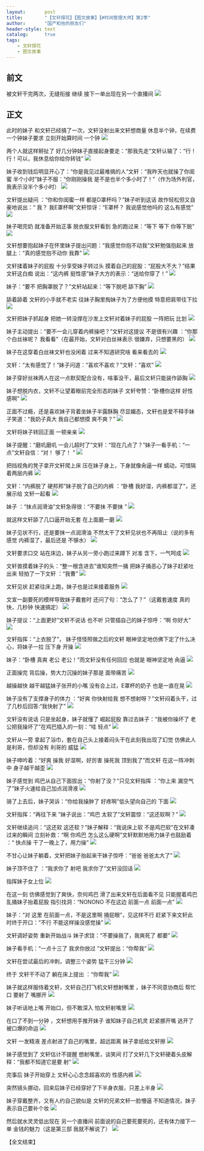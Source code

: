 ```yaml
---
layout:       post
title:        "【文轩探花】【图文故事】【#时间管理大师】第2季"
author:       "国产和他的朋友们"
header-style: text
catalog:      true
tags:
    - 文轩探花
    - 图文故事
---
```


## 前文

被文轩干完两次，无缝衔接 继续 接下一单出现在另一个直播间
![](https://tju.7pzzv.us/tupian/forum/202410/12/105056ts5fghz0fhx0c0cs.gif)

## 正文

此时的妹子 和文轩已经搞了一次，文轩没射出来文轩想商量 休息半个钟，在续费一个钟妹子要求 立刻开始算时间 一个钟
![](https://tju.7pzzv.us/tupian/forum/202410/12/104446nq22k22mw22k11m9.gif)

两个人就这样掰扯了 好几分钟妹子直接起身要走：“那我先走”文轩认输了：“行！行！可以，我休息给你给你转钱”
![](https://tju.7pzzv.us/tupian/forum/202410/12/104447sua929b4elqalfte.gif)

妹子收到钱后明显开心了：“你是我见过最难搞的人”文轩：“我昨天也就操了你闺蜜 半个小时”妹子不服：“你刚刚操我 是不是也半个多小时了！”（作为场外判官，我表示没半个多小时）
![](https://tju.7pzzv.us/tupian/forum/202410/12/104449d3f2e3qyyh9dy3bb.gif)

文轩提出疑问 ：“你和你闺蜜一样 都是D罩杯吗？”妹子听到这话 故作轻松但又自豪地说出：“ 我？ 我E罩杯啊”文轩惊讶：“E罩杯？ 我说感觉他吗的 这么有感觉”
![](https://tju.7pzzv.us/tupian/forum/202410/12/104452sthai8hlarrst6wb.gif)

妹子喝完奶 就准备开始正事 脱衣服文轩看到 急的跑过来：“等下 等下 你等下脱”
![](https://tju.7pzzv.us/tupian/forum/202410/12/104453mjadz6vv8ap3la77.gif)

文轩想要抱起妹子在怀里妹子提出问题：“我感觉你抱不动我”文轩勉强抱起来 放腿上：“真的感觉抱不动你 我靠”
![](https://tju.7pzzv.us/tupian/forum/202410/12/104455doyrazy8rr8qqlfi.gif)

文轩揉着妹子的屁股 十分享受妹子转过头 摸着自己的屁股：“屁股大不大？”结果 文轩这白痴 说出：“这内裤 挺性感”妹子大方的表示：“送给你穿了！”
![](https://tju.7pzzv.us/tupian/forum/202410/12/104457eesn5sbeser27cws.gif)

妹子：“要不 把胸罩脱了？”文轩站起来：“等下脱吧 舔下胸”
![](https://tju.7pzzv.us/tupian/forum/202410/12/104500hzphnf1qp68n6ufh.gif)

舔着舔着 文轩的小手就不老实 往妹子胸里掏妹子为了方便他摸 特意把肩带往下拉
![](https://tju.7pzzv.us/tupian/forum/202410/12/104503ka1qaq3q2a03vzdf.gif)

文轩把妹子抓起身 把她一转没撑在沙发上文轩对着妹子的屁股 一阵把玩 比划
![](https://tju.7pzzv.us/tupian/forum/202410/12/104507tthgkea9vyvv2awv.gif)

妹子主动提出：“要不一会儿穿着内裤操吧？”文轩对这提议 不是很有兴趣 ：“你那个白丝袜呢？ 我看看”（在最开始，文轩对白丝袜表示 很嫌弃，只想要黑的）
![](https://tju.7pzzv.us/tupian/forum/202410/12/104510zghy41yqa6jayzaa.gif)

妹子在这穿着白丝袜文轩也没闲着 过来不知道研究啥 看来看去的
![](https://tju.7pzzv.us/tupian/forum/202410/12/104514h48z8w7cce4see9g.gif)

文轩：“太有感觉了！”妹子问道：“喜欢不喜欢？”文轩：“喜欢”
![](https://tju.7pzzv.us/tupian/forum/202410/12/104519vswz899y0kyxra3k.gif)

妹子穿好丝袜两人在这一点默契配合没有，啥事没干，最后文轩只能装作舔胸
![](https://tju.7pzzv.us/tupian/forum/202410/12/104525p44ewiqg8y2bb4bg.gif)

妹子想脱内衣，文轩不让望着眼前完全形态的妹子 文轩夸赞：“卧槽你这样 好性感啊”
![](https://tju.7pzzv.us/tupian/forum/202410/12/104530twjpeej06ffpfqrb.gif)

正面不过瘾，还是喜欢妹子背着坐妹子半露酥胸 尽显媚态，文轩也是爱不释手妹子笑道：“我奶子真大 我自己都想摸 爽不爽？”
![](https://tju.7pzzv.us/tupian/forum/202410/12/104536xm6kf8gfrgkdo6gy.gif)

文轩将妹子转回正面 一顿亲亲
![](https://tju.7pzzv.us/tupian/forum/202410/12/104542pfw5we1ewmfkilzw.gif)

妹子提醒：“磨叽磨叽 一会儿超时了”文轩：“现在几点了？”妹子一看手机：“一点”文轩自信：“对！ 够了！ ”
![](https://tju.7pzzv.us/tupian/forum/202410/12/104547oirnir70rwndjd7e.gif)

把挡视角的凳子拿开文轩爬上床 压在妹子身上，下身就像肏逼一样 蠕动，可惜隔着两层内裤
![](https://tju.7pzzv.us/tupian/forum/202410/12/104554zct9xxcsttcccspt.gif)

文轩：“内裤脱了 硬邦邦”妹子脱了自己的内裤 ：“卧槽 我好湿，内裤都湿了”，还展示给 文轩一起看
![](https://tju.7pzzv.us/tupian/forum/202410/12/104603ba1vbz1h057e7xp1.gif)

妹子 ：“抹点润滑油”文轩急得很：“不要抹 不要抹 ”
![](https://tju.7pzzv.us/tupian/forum/202410/12/104610tgxgfxb99fcnbwq0.gif)

就这样文轩舔了几口逼开始无套 在上面磨一磨
![](https://tju.7pzzv.us/tupian/forum/202410/12/104621ive7c69zayrzqapo.gif)

妹子见状不行，还是要抹一点润滑油 不然太干了文轩见状也不再阻止（说的多有感觉 内裤湿了，最后还是 不够水）
![](https://tju.7pzzv.us/tupian/forum/202410/12/104632xba3ps3ko8stf583.gif)

文轩要求口交 站在床边，妹子从另一旁小跑过来蹲下 对准 含下，一气呵成
![](https://tju.7pzzv.us/tupian/forum/202410/12/104636rgrikxhrk9px3jpz.gif)

文轩兽摸着妹子的头：“整一根含进去”谁知突然一捅 把妹子捅恶心了妹子赶紧吐出来 轻拍了一下文轩 ：“我曹”
![](https://tju.7pzzv.us/tupian/forum/202410/12/104646adldcodc3faddl9l.gif)

文轩见状 赶紧往床上跑，妹子也是过来接着服务
![](https://tju.7pzzv.us/tupian/forum/202410/12/104654u1aluuiwootlvvum.gif)

文宣一副要死的模样导致妹子戴套时 还问了句：“怎么了？”（这戴套速度 真的快，几秒钟 快速搞定）
![](https://tju.7pzzv.us/tupian/forum/202410/12/104700s8npo9b3pgk73k9k.gif)

妹子提议：“上面更好”文轩不说话 也不听 只管插自己的妹子惊呼：“啊 你好大”
![](https://tju.7pzzv.us/tupian/forum/202410/12/104708lx5oje3r7tcc3595.gif)

文轩指挥：“上衣脱了”， 妹子怪怪照做之后的文轩 眼神坚定地仿佛下定了什么决心，将妹子一拉 压下身 开操
![](https://tju.7pzzv.us/tupian/forum/202410/12/104715jj9sru4u3wsf4u34.gif)

妹子：“卧槽 真爽 老公 老公！”而文轩没有任何回应 也就是 眼神坚定地 肏逼
![](https://tju.7pzzv.us/tupian/forum/202410/12/104722eboqbzkky37bk0b1.gif)

正面操完 背后操，势大力沉操的妹子那是 面带痛苦 
![](https://tju.7pzzv.us/tupian/forum/202410/12/104730d5zlqymr5m525mrm.gif)

越操越快 越干越猛妹子张开的小嘴 没有合上过，E罩杯的奶子 也是一直在晃
![](https://tju.7pzzv.us/tupian/forum/202410/12/104739xq1kv624rsmvm4ex.gif)

妹子没有了支撑身子的体力 ：“好爽 你快射给我 想不想射呀？”文轩闷着头干，过了几秒后回答:“我快射了”
![](https://tju.7pzzv.us/tupian/forum/202410/12/104748r581gxb25pgn5p4b.gif)

文轩没有说话 只是坐起身，妹子就懂了 崛起屁股 靠过去妹子：“我被你操坏了 老公把我操坏了”在鸡巴插入的一刻：“哇 轻点”
![](https://tju.7pzzv.us/tupian/forum/202410/12/104759av000ipe47vpw6lz.gif)

文轩从一旁 拿起了浴巾，套在自己头上接着闷头干在此刻我出现了幻觉 仿佛此人是利哥，但却没有 利哥的 威猛
![](https://tju.7pzzv.us/tupian/forum/202410/12/104804twz9wjroz8ahcorj.gif)

妹子呻吟着：“好爽 操我 好湿啊，好厉害 操死我 顶到我了”而文轩 在这一阵冲刺中 身子越干越歪
![](https://tju.7pzzv.us/tupian/forum/202410/12/104810znzneau1n0ndeqpu.gif)

妹子感觉到 鸡巴从自己下面拔出：“你射了没？”只见文轩指挥 ：“你上来 漏空气了”妹子火速给自己加点润滑液
![](https://tju.7pzzv.us/tupian/forum/202410/12/104816jnd8xj8loeaqxz9a.gif)

骑了上去后，妹子哭诉：“你给我操肿了 好疼啊”低头望向自己的 下面
![](https://tju.7pzzv.us/tupian/forum/202410/12/104826ei3mptm3ztmd5qtm.gif)

文轩指挥：“再往下来 ”妹子说出：“鸡巴 太软了”文轩震惊：“这还软啊？”
![](https://tju.7pzzv.us/tupian/forum/202410/12/104833jz70msb0ej0v0008.gif)

文轩继续追问：“这还软 这还软？”妹子解释：“我说床上软 不是鸡巴软”在文轩凑过来的瞬间 立刻补救：“啊 你鸡巴 怎么这么硬啊”文轩默默地用力妹子也鼓励着 ：“ 快点操 干了一晚上了，用力操”
![](https://tju.7pzzv.us/tupian/forum/202410/12/104839be8bl4j74fclutfu.gif)

不甘心让妹子躺着，文轩把妹子抬起来干妹子惊呼：“爸爸 爸爸太大了”
![](https://tju.7pzzv.us/tupian/forum/202410/12/104846sqmdd53lgmbe2v3d.gif)

妹子顶不住了 ：“我求你了 射吧 我求你了”文轩没回话 
![](https://tju.7pzzv.us/tupian/forum/202410/12/104852nl12lg6fovg25ygm.gif)

指挥妹子女上位
![](https://tju.7pzzv.us/tupian/forum/202410/12/104858mmatj98rrnt9bh09.gif)

在这一刻 仿佛感觉到了爽快，奈何鸡巴 滑了出来文轩在后面看不见 只能握着鸡巴 乱捅妹子抬着屁股 指引找洞：“NONONO 不在这边 前面一点 前面一点”
![](https://tju.7pzzv.us/tupian/forum/202410/12/104908ciqwexjlihj0np4h.gif)

妹子：“对 这里 在前面一点，不是这里啊 捅屁眼”，见这样不行 赶紧下来文轩此时终于开口：“不行 不能这样操没感觉操”
![](https://tju.7pzzv.us/tupian/forum/202410/12/104916rijniunhhnu3r4cw.gif)

文轩调好姿势 重新开始战斗 妹子求饶：“不要操我了，我爽死了 都要”
![](https://tju.7pzzv.us/tupian/forum/202410/12/104920lv2yrsslh88gl7yy.gif)

妹子看手机：“一点十三了 我求你放过 ”文轩提出：“你帮我”
![](https://tju.7pzzv.us/tupian/forum/202410/12/104926fmxmqsf2n05naxq5.gif)

文轩在尝试最后的冲刺，调整三个姿势 猛干三分钟 
![](https://tju.7pzzv.us/tupian/forum/202410/12/104934dmpa9d1wdn7ddf9a.gif)

终于 文轩干不动了 躺在床上提出 ：“你帮我”
![](https://tju.7pzzv.us/tupian/forum/202410/12/104941twswhzy7ph881rkr.gif)

妹子就这样服侍着文轩，文轩自己打飞机文轩想射嘴里 ，妹子不同意协商后 帮忙口 要射了 嘴挪开
![](https://tju.7pzzv.us/tupian/forum/202410/12/104947isnq3rxxak0rja0b.gif)

妹子听话地上嘴 开始口，但不敢深入 怕文轩射嘴里
![](https://tju.7pzzv.us/tupian/forum/202410/12/104956xdl1dd9l7z911tzm.gif)

在口了不到一分钟 ，文轩想用手推开妹子 谁知妹子自己机灵 赶紧挪开嘴 逃开了被口爆的命运
![](https://tju.7pzzv.us/tupian/forum/202410/12/105004ugddglcyeckydbnp.gif)

文轩 一发精液 差点射进了自己的嘴里，超远距离 妹子拿纸给文轩擦
![](https://tju.7pzzv.us/tupian/forum/202410/12/105011fzjl2e9o5kbmlko2.gif)

妹子感觉到了 文轩估计不提醒 想射嘴里，谈笑间 打了文轩几下文轩硬着头皮解释：“我都不知道它是要 射”
![](https://tju.7pzzv.us/tupian/forum/202410/12/105019jwlrmx589wxnmdm9.gif)

完事后 妹子开始穿上 文轩心心念念超喜欢的 性感内裤
![](https://tju.7pzzv.us/tupian/forum/202410/12/105028rkxwcw1m1b0g60x3.gif)

突然镜头挪动，回来后妹子已经穿好了下半身衣服，只差上半身
![](https://tju.7pzzv.us/tupian/forum/202410/12/105036iallb7wqab7wxza7.gif)

妹子穿戴整齐，又有人约自己貌似是 文轩的兄弟文轩一脸懵逼 不知道情况，妹子表示自己要补个妆
![](https://tju.7pzzv.us/tupian/forum/202410/12/105044i1jwrk7yayakwwjr.gif)

然后就水灵灵低出现在 另一个直播间 前面说的自己要死要死的，还有体力接下一单 金钱的魅力（这是第三部 我就不解说了）
![](https://tju.7pzzv.us/tupian/forum/202410/12/105051jsufmuzo8pmppoge.gif)

【全文结束】